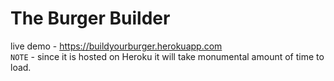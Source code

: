 # The Burger Builder

live demo - https://buildyourburger.herokuapp.com <br>
`NOTE` - since it is hosted on Heroku it will take monumental amount of time to load. <br>
